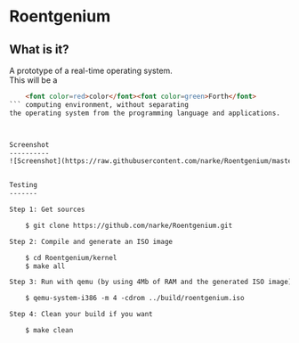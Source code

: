 Roentgenium
===========


What is it?
-----------

A prototype of a real-time operating system.  
This will be a
```html
	<font color=red>color</font><font color=green>Forth</font>
``` computing environment, without separating
the operating system from the programming language and applications.



Screenshot
----------
![Screenshot](https://raw.githubusercontent.com/narke/Roentgenium/master/docs/screenshots/roentgenium.gif "Roentgenium")


Testing
-------

Step 1: Get sources

	$ git clone https://github.com/narke/Roentgenium.git

Step 2: Compile and generate an ISO image

	$ cd Roentgenium/kernel
	$ make all

Step 3: Run with qemu (by using 4Mb of RAM and the generated ISO image)

	$ qemu-system-i386 -m 4 -cdrom ../build/roentgenium.iso

Step 4: Clean your build if you want

	$ make clean

